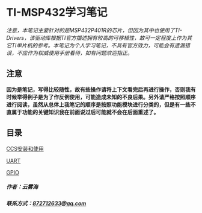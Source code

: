 # TI-MSP432学习笔记

*注意，本笔记主要针对的是MSP432P401R的芯片，但因为其中也使用了TI-Drivers，该驱动库根据TI官方描述拥有较高的可移植性，故可一定程度上作为其它TI单片机的参考。本笔记为个人学习笔记，不具有官方效力，可能会有遗漏错误，不应作为权威使用手册看待，如有问题欢迎指正。*

## 注意

**因为是笔记，写得比较随性，故有些操作请将上下文看完后再进行操作，否则我有时候举得例子是为了作反例使用，可能造成未知的不良后果。另外请严格按照顺序进行阅读，虽然从总体上我笔记的顺序是按照功能模块进行分类的，但是有一些不直属于功能的关键知识我在前面说过后可能就不会在后面重述了。**

## 目录

[CCS安装和使用](./doc/START.md)

[UART](./doc/UART.md)

[GPIO](./doc/GPIO.md)



##### 作者：云雾海

##### 联系方式：872712633@qq.com

